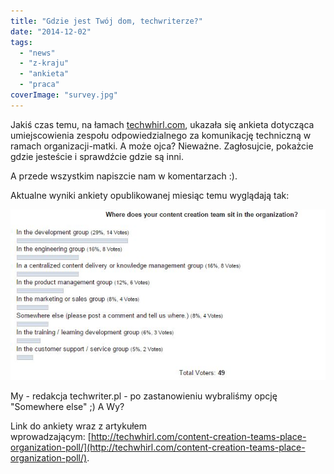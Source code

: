 ```yaml
---
title: "Gdzie jest Twój dom, techwriterze?"
date: "2014-12-02"
tags:
  - "news"
  - "z-kraju"
  - "ankieta"
  - "praca"
coverImage: "survey.jpg"
---
```


Jakiś czas temu, na łamach [techwhirl.com](http://techwhirl.com), ukazała się
ankieta dotycząca umiejscowienia zespołu odpowiedzialnego za komunikację
techniczną w ramach organizacji-matki. A może ojca? Nieważne. Zagłosujcie,
pokażcie gdzie jesteście i sprawdźcie gdzie są inni.

A przede wszystkim napiszcie nam w komentarzach :).

Aktualne wyniki ankiety opublikowanej miesiąc temu wyglądają tak:

[![AnkietaMiejsceWOrganizacji](images/AnkietaMiejsceWOrganizacji.jpg)](http://techwriter.pl/wp-content/uploads/2014/12/AnkietaMiejsceWOrganizacji.jpg)

My - redakcja techwriter.pl - po zastanowieniu wybraliśmy opcję "Somewhere else"
;) A Wy?

Link do ankiety wraz z artykułem
wprowadzającym: [http://techwhirl.com/content-creation-teams-place-organization-poll/](http://techwhirl.com/content-creation-teams-place-organization-poll/).
